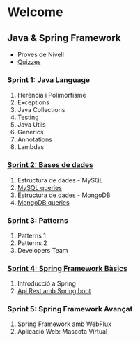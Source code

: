 # Welcome

## Java & Spring Framework
- Proves de Nivell
- [Quizzes](https://github.com/IT-Academy-Back/java-sprint-technical-quizzes)

### Sprint 1: Java Language

1. Herència i Polimorfisme
2. Exceptions
3. Java Collections
4. Testing
5. Java Utils
6. Genèrics
7. Annotations
8. Lambdas

### [Sprint 2: Bases de dades](https://github.com/IT-Academy-Back/S2-Databases_Java)

1. Estructura de dades - MySQL
2. [MySQL queries](https://github.com/IT-Academy-Back/S2-Databases_Java/blob/main/2-SQL_Queries/Tasca%20S2.02.%20MySQL%20queries.md)
3. Estructura de dades - MongoDB
4. [MongoDB queries](https://github.com/IT-Academy-Back/S2.4-MongoDB-Evaluator)

### Sprint 3: Patterns
1. Patterns 1
2. Patterns 2
3. Developers Team

### [Sprint 4: Spring Framework Bàsics](https://github.com/IT-Academy-Back/S4-Spring)
1. Introducció a Spring
2. [Api Rest amb Spring boot](https://github.com/IT-Academy-Back/S4-Spring/blob/main/2-Spring_CRUD/S4-02-Api_Rest_amb%20Spring_boot.md)

### Sprint 5: Spring Framework Avançat
1. Spring Framework amb WebFlux
2. Aplicació Web: Mascota Virtual
